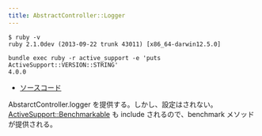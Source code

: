 ```yaml
---
title: AbstractController::Logger
---
```


```
$ ruby -v
ruby 2.1.0dev (2013-09-22 trunk 43011) [x86_64-darwin12.5.0]
```

```
bundle exec ruby -r active_support -e 'puts ActiveSupport::VERSION::STRING'
4.0.0
```

* [ソースコード](https://github.com/rails/rails/blob/4-0-stable/actionpack/lib/abstract_controller/logger.rb)

AbstarctController.logger を提供する。しかし、設定はされない。
[ActiveSupport::Benchmarkable](/active_support/benchmarkable) も include されるので、benchmark メソッドが提供される。
